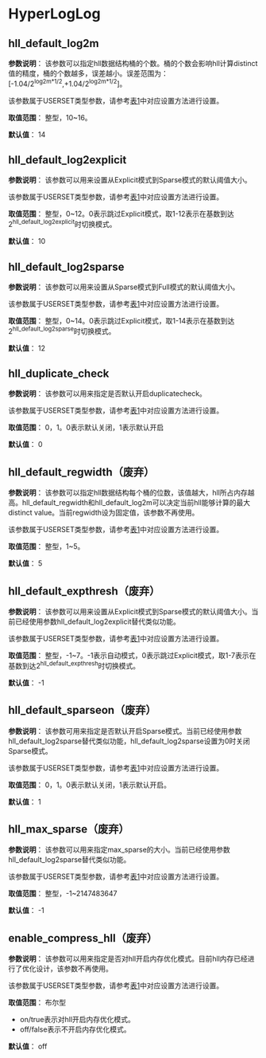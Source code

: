 # HyperLogLog<a name="ZH-CN_TOPIC_0000001083204098"></a>

## hll\_default\_log2m<a name="section189901634112519"></a>

**参数说明**： 该参数可以指定hll数据结构桶的个数。桶的个数会影响hll计算distinct值的精度，桶的个数越多，误差越小。误差范围为：\[-1.04/2<sup>log2m\*1/2</sup>,+1.04/2<sup>log2m\*1/2</sup>\]。

该参数属于USERSET类型参数，请参考[表1](../DatabaseAdministrationGuide/重设参数.md#zh-cn_topic_0283137176_zh-cn_topic_0237121562_zh-cn_topic_0059777490_t91a6f212010f4503b24d7943aed6d846)中对应设置方法进行设置。

**取值范围**： 整型，10\~16。

**默认值**： 14

## hll\_default\_log2explicit<a name="section99475155812"></a>

**参数说明**： 该参数可以用来设置从Explicit模式到Sparse模式的默认阈值大小。

该参数属于USERSET类型参数，请参考[表1](../DatabaseAdministrationGuide/重设参数.md#zh-cn_topic_0283137176_zh-cn_topic_0237121562_zh-cn_topic_0059777490_t91a6f212010f4503b24d7943aed6d846)中对应设置方法进行设置。

**取值范围**： 整型，0\~12。0表示跳过Explicit模式，取1-12表示在基数到达2<sup>hll\_default\_log2explicit</sup>时切换模式。

**默认值**： 10

## hll\_default\_log2sparse<a name="section15941451165814"></a>

**参数说明**： 该参数可以用来设置从Sparse模式到Full模式的默认阈值大小。

该参数属于USERSET类型参数，请参考[表1](../DatabaseAdministrationGuide/重设参数.md#zh-cn_topic_0283137176_zh-cn_topic_0237121562_zh-cn_topic_0059777490_t91a6f212010f4503b24d7943aed6d846)中对应设置方法进行设置。

**取值范围**： 整型，0\~14。0表示跳过Explicit模式，取1-14表示在基数到达2<sup>hll\_default\_log2sparse</sup>时切换模式。

**默认值**： 12

## hll\_duplicate\_check<a name="section9951511589"></a>

**参数说明**： 该参数可以用来指定是否默认开启duplicatecheck。

该参数属于USERSET类型参数，请参考[表1](../DatabaseAdministrationGuide/重设参数.md#zh-cn_topic_0283137176_zh-cn_topic_0237121562_zh-cn_topic_0059777490_t91a6f212010f4503b24d7943aed6d846)中对应设置方法进行设置。

**取值范围**： 0，1。0表示默认关闭，1表示默认开启

**默认值**： 0

## hll\_default\_regwidth（废弃）<a name="section185791437112511"></a>

**参数说明**： 该参数可以指定hll数据结构每个桶的位数，该值越大，hll所占内存越高。hll\_default\_regwidth和hll\_default\_log2m可以决定当前hll能够计算的最大distinct value。当前regwidth设为固定值，该参数不再使用。

该参数属于USERSET类型参数，请参考[表1](../DatabaseAdministrationGuide/重设参数.md#zh-cn_topic_0283137176_zh-cn_topic_0237121562_zh-cn_topic_0059777490_t91a6f212010f4503b24d7943aed6d846)中对应设置方法进行设置。

**取值范围**： 整型，1\~5。

**默认值**： 5

## hll\_default\_expthresh（废弃）<a name="section7204342573"></a>

**参数说明**： 该参数可以用来设置从Explicit模式到Sparse模式的默认阈值大小。当前已经使用参数hll\_default\_log2explicit替代类似功能。

该参数属于USERSET类型参数，请参考[表1](../DatabaseAdministrationGuide/重设参数.md#zh-cn_topic_0283137176_zh-cn_topic_0237121562_zh-cn_topic_0059777490_t91a6f212010f4503b24d7943aed6d846)中对应设置方法进行设置。

**取值范围**： 整型，-1\~7。-1表示自动模式，0表示跳过Explicit模式，取1-7表示在基数到达2<sup>hll\_default\_expthresh</sup>时切换模式。

**默认值**： -1

## hll\_default\_sparseon（废弃）<a name="section95372411258"></a>

**参数说明**： 该参数可用来指定是否默认开启Sparse模式。当前已经使用参数hll\_default\_log2sparse替代类似功能，hll\_default\_log2sparse设置为0时关闭Sparse模式。

该参数属于USERSET类型参数，请参考[表1](../DatabaseAdministrationGuide/重设参数.md#zh-cn_topic_0283137176_zh-cn_topic_0237121562_zh-cn_topic_0059777490_t91a6f212010f4503b24d7943aed6d846)中对应设置方法进行设置。

**取值范围**： 0，1。0表示默认关闭，1表示默认开启。

**默认值**： 1

## hll\_max\_sparse（废弃）<a name="section13489114392513"></a>

**参数说明**： 该参数可以用来指定max\_sparse的大小。当前已经使用参数hll\_default\_log2sparse替代类似功能。

该参数属于USERSET类型参数，请参考[表1](../DatabaseAdministrationGuide/重设参数.md#zh-cn_topic_0283137176_zh-cn_topic_0237121562_zh-cn_topic_0059777490_t91a6f212010f4503b24d7943aed6d846)中对应设置方法进行设置。

**取值范围**： 整型，-1\~2147483647‬

**默认值**： -1

## enable\_compress\_hll（废弃）<a name="section72971133088"></a>

**参数说明**： 该参数可以用来指定是否对hll开启内存优化模式。目前hll内存已经进行了优化设计，该参数不再使用。

该参数属于USERSET类型参数，请参考[表1](../DatabaseAdministrationGuide/重设参数.md#zh-cn_topic_0283137176_zh-cn_topic_0237121562_zh-cn_topic_0059777490_t91a6f212010f4503b24d7943aed6d846)中对应设置方法进行设置。

**取值范围**： 布尔型

-   on/true表示对hll开启内存优化模式。
-   off/false表示不开启内存优化模式。

**默认值**： off

